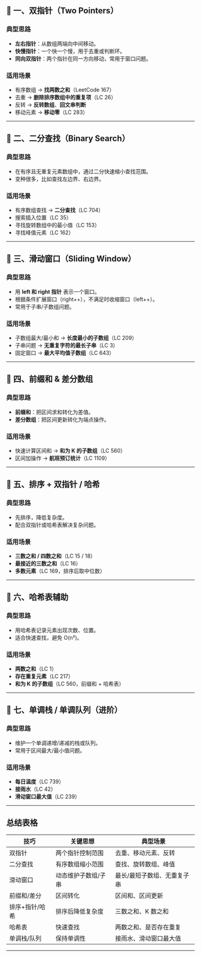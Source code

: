 ## 🔹 一、双指针（Two Pointers）

### 典型思路

* **左右指针**：从数组两端向中间移动。
* **快慢指针**：一个快一个慢，用于去重或判断环。
* **同向双指针**：两个指针在同一方向移动，常用于窗口问题。

### 适用场景

* 有序数组 → **找两数之和**（LeetCode 167）
* 去重 → **删除排序数组中的重复项**（LC 26）
* 反转 → **反转数组**、**回文串判断**
* 移动元素 → **移动零**（LC 283）

---

## 🔹 二、二分查找（Binary Search）

### 典型思路

* 在有序且无重复元素数组中，通过二分快速缩小查找范围。
* 变种很多，比如查找左边界、右边界。

### 适用场景

* 有序数组查找 → **二分查找**（LC 704）
* 搜索插入位置（LC 35）
* 寻找旋转数组中的最小值（LC 153）
* 寻找峰值元素（LC 162）

---

## 🔹 三、滑动窗口（Sliding Window）

### 典型思路

* 用 **left 和 right 指针** 表示一个窗口。
* 根据条件扩展窗口（right++），不满足时收缩窗口（left++）。
* 常用于子串/子数组问题。

### 适用场景

* 子数组最大/最小和 → **长度最小的子数组**（LC 209）
* 子串问题 → **无重复字符的最长子串**（LC 3）
* 固定窗口 → **最大平均值子数组**（LC 643）

---

## 🔹 四、前缀和 & 差分数组

### 典型思路

* **前缀和**：把区间求和转化为差值。
* **差分数组**：把区间更新转化为端点操作。

### 适用场景

* 快速计算区间和 → **和为 K 的子数组**（LC 560）
* 区间加操作 → **航班预订统计**（LC 1109）

---

## 🔹 五、排序 + 双指针 / 哈希

### 典型思路

* 先排序，降低复杂度。
* 配合双指针或哈希表解决复杂问题。

### 适用场景

* **三数之和 / 四数之和**（LC 15 / 18）
* **最接近的三数之和**（LC 16）
* **多数元素**（LC 169，排序后取中位数）

---

## 🔹 六、哈希表辅助

### 典型思路

* 用哈希表记录元素出现次数、位置。
* 适合快速查找，避免 O(n²)。

### 适用场景

* **两数之和**（LC 1）
* **存在重复元素**（LC 217）
* **和为 K 的子数组**（LC 560，前缀和 + 哈希表）

---

## 🔹 七、单调栈 / 单调队列（进阶）

### 典型思路

* 维护一个单调递增/递减的栈或队列。
* 常用于区间最大/最小值问题。

### 适用场景

* **每日温度**（LC 739）
* **接雨水**（LC 42）
* **滑动窗口最大值**（LC 239）

---

## 总结表格

| 技巧       | 关键思想       | 典型场景           |
| -------- | ---------- | -------------- |
| 双指针      | 两个指针控制范围   | 去重、移动元素、反转     |
| 二分查找     | 有序数组缩小范围   | 查找、旋转数组、峰值     |
| 滑动窗口     | 动态维护子数组/子串 | 最长/最短子数组、无重复子串 |
| 前缀和/差分   | 区间转化       | 区间和、区间更新       |
| 排序+指针/哈希 | 排序后降低复杂度   | 三数之和、K 数之和     |
| 哈希表      | 快速查找       | 两数之和、是否存在重复    |
| 单调栈/队列   | 保持单调性      | 接雨水、滑动窗口最大值    |

---
